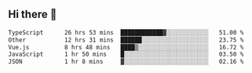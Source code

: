 ## Hi there 👋

<!--START_SECTION:waka-->

```txt
TypeScript      26 hrs 53 mins  ████████████▓░░░░░░░░░░░░   51.00 %
Other           12 hrs 31 mins  ██████░░░░░░░░░░░░░░░░░░░   23.75 %
Vue.js          8 hrs 48 mins   ████▒░░░░░░░░░░░░░░░░░░░░   16.72 %
JavaScript      1 hr 50 mins    █░░░░░░░░░░░░░░░░░░░░░░░░   03.50 %
JSON            1 hr 8 mins     ▓░░░░░░░░░░░░░░░░░░░░░░░░   02.16 %
```

<!--END_SECTION:waka-->
